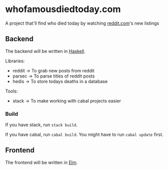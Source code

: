 # whofamousdiedtoday.com

A project that'll find who died today by watching [reddit.com](https://reddit.com)'s new listings

## Backend

The backend will be written in [Haskell](https://www.haskell.org/).

Libraries:

* reddit -> To grab new posts from reddit
* parsec -> To parse titles of reddit posts
* hedis -> To store todays deaths in a database

Tools:

* stack -> To make working with cabal projects easier

### Build

If you have stack, run `stack build`.

If you have cabal, run `cabal build`.  You might have to run `cabal update` first.

## Frontend

The frontend will be written in [Elm](http://elm-lang.org/).
